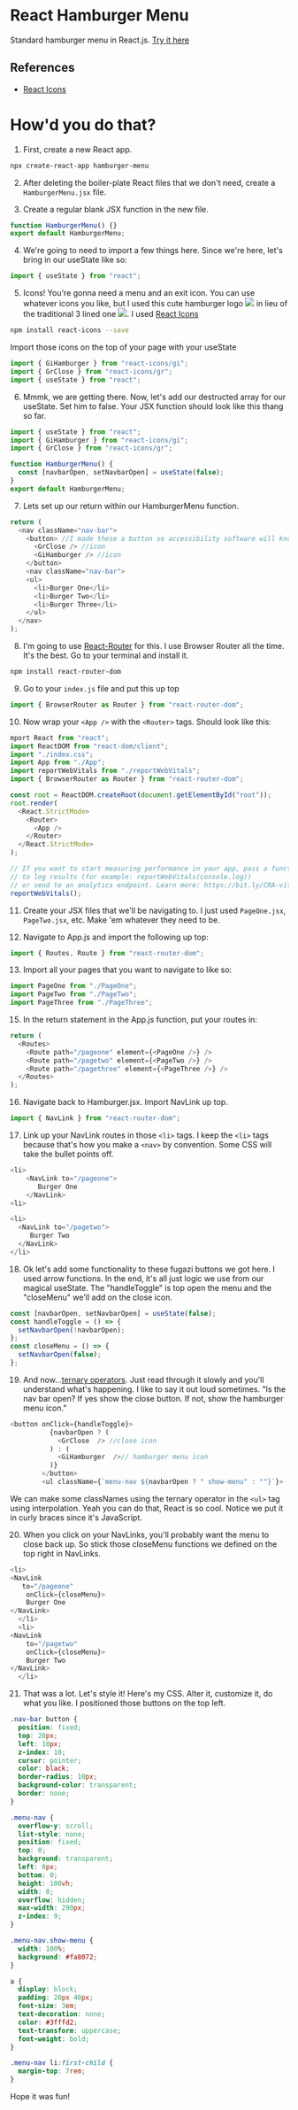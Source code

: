 # React Hamburger Menu

Standard hamburger menu in React.js.
[Try it here](https://rococo-creponne-b55eb4.netlify.app/)

## References

- [React Icons](https://react-icons.github.io/react-icons/)

# How'd you do that?

1. First, create a new React app.

```bash
npx create-react-app hamburger-menu
```

2. After deleting the boiler-plate React files that we don't need, create a `HamburgerMenu.jsx` file.

3. Create a regular blank JSX function in the new file.

```javascript
function HamburgerMenu() {}
export default HamburgerMenu;
```

4. We're going to need to import a few things here. Since we're here, let's bring in our useState like so:

```javascript
import { useState } from "react";
```

5. Icons! You're gonna need a menu and an exit icon. You can use whatever icons you like, but I used this cute hamburger logo ![](./src/images/readmeLogo.png) in lieu of the traditional 3 lined one ![](./src/images/readmeLogolines.png). I used [React Icons](https://react-icons.github.io/react-icons/)

```bash
npm install react-icons --save
```

Import those icons on the top of your page with your useState

```javascript
import { GiHamburger } from "react-icons/gi";
import { GrClose } from "react-icons/gr";
import { useState } from "react";
```

6. Mmmk, we are getting there. Now, let's add our destructed array for our useState. Set him to false. Your JSX function should look like this thang so far.

```javascript
import { useState } from "react";
import { GiHamburger } from "react-icons/gi";
import { GrClose } from "react-icons/gr";

function HamburgerMenu() {
  const [navbarOpen, setNavbarOpen] = useState(false);
}
export default HamburgerMenu;
```

7. Lets set up our return within our HamburgerMenu function.

```javascript
return (
  <nav className="nav-bar">
    <button> //I made these a button so accessibility software will know this is meant to be clicked.
      <GrClose /> //icon
      <GiHamburger /> //icon
    </button>
    <nav className="nav-bar">
    <ul>
      <li>Burger One</li>
      <li>Burger Two</li>
      <li>Burger Three</li>
    </ul>
  </nav>
);
```

8. I'm going to use [React-Router](https://reactrouter.com/en/main) for this. I use Browser Router all the time. It's the best. Go to your terminal and install it.

```bash
npm install react-router-dom
```

9. Go to your `index.js` file and put this up top

```javascript
import { BrowserRouter as Router } from "react-router-dom";
```

10. Now wrap your `<App />` with the `<Router>` tags. Should look like this:

```javascript
mport React from "react";
import ReactDOM from "react-dom/client";
import "./index.css";
import App from "./App";
import reportWebVitals from "./reportWebVitals";
import { BrowserRouter as Router } from "react-router-dom";

const root = ReactDOM.createRoot(document.getElementById("root"));
root.render(
  <React.StrictMode>
    <Router>
      <App />
    </Router>
  </React.StrictMode>
);

// If you want to start measuring performance in your app, pass a function
// to log results (for example: reportWebVitals(console.log))
// or send to an analytics endpoint. Learn more: https://bit.ly/CRA-vitals
reportWebVitals();
```

11. Create your JSX files that we'll be navigating to. I just used `PageOne.jsx`, `PageTwo.jsx`, etc. Make 'em whatever they need to be.

12. Navigate to App.js and import the following up top:

```javascript
import { Routes, Route } from "react-router-dom";
```

13. Import all your pages that you want to navigate to like so:

```javascript
import PageOne from "./PageOne";
import PageTwo from "./PageTwo";
import PageThree from "./PageThree";
```

15. In the return statement in the App.js function, put your routes in:

```javascript
return (
  <Routes>
    <Route path="/pageone" element={<PageOne />} />
    <Route path="/pagetwo" element={<PageTwo />} />
    <Route path="/pagethree" element={<PageThree />} />
  </Routes>
);
```

16. Navigate back to Hamburger.jsx. Import NavLink up top.

```javascript
import { NavLink } from "react-router-dom";
```

17. Link up your NavLink routes in those `<li>` tags. I keep the `<li>` tags because that's how you make a `<nav>` by convention. Some CSS will take the bullet points off.

```javascript
<li>
    <NavLink to="/pageone">
       Burger One
    </NavLink>
<li>

<li>
  <NavLink to="/pagetwo">
     Burger Two
  </NavLink>
</li>
```

18. Ok let's add some functionality to these fugazi buttons we got here. I used arrow functions. In the end, it's all just logic we use from our magical useState. The "handleToggle" is top open the menu and the "closeMenu" we'll add on the close icon.

```javascript
const [navbarOpen, setNavbarOpen] = useState(false);
const handleToggle = () => {
  setNavbarOpen(!navbarOpen);
};
const closeMenu = () => {
  setNavbarOpen(false);
};
```

19. And now...[ternary operators](https://developer.mozilla.org/en-US/docs/Web/JavaScript/Reference/Operators/Conditional_Operator). Just read through it slowly and you'll understand what's happening. I like to say it out loud sometimes. "Is the nav bar open? If yes show the close button. If not, show the hamburger menu icon."

```javascript
<button onClick={handleToggle}>
          {navbarOpen ? (
            <GrClose  /> //close icon
          ) : (
            <GiHamburger  />// hamburger menu icon
          )}
        </button>
        <ul className={`menu-nav ${navbarOpen ? " show-menu" : ""}`}>
```

We can make some classNames using the ternary operator in the `<ul>` tag using interpolation. Yeah you can do that, React is so cool. Notice we put it in curly braces since it's JavaScript.

20. When you click on your NavLinks, you'll probably want the menu to close back up. So stick those closeMenu functions we defined on the top right in NavLinks.

```javascript
<li>
<NavLink
   to="/pageone"
    onClick={closeMenu}>
    Burger One
</NavLink>
  </li>
  <li>
<NavLink
    to="/pagetwo"
    onClick={closeMenu}>
    Burger Two
</NavLink>
  </li>
```

21. That was a lot. Let's style it! Here's my CSS. Alter it, customize it, do what you like. I positioned those buttons on the top left.

```css
.nav-bar button {
  position: fixed;
  top: 20px;
  left: 10px;
  z-index: 10;
  cursor: pointer;
  color: black;
  border-radius: 10px;
  background-color: transparent;
  border: none;
}

.menu-nav {
  overflow-y: scroll;
  list-style: none;
  position: fixed;
  top: 0;
  background: transparent;
  left: 0px;
  bottom: 0;
  height: 100vh;
  width: 0;
  overflow: hidden;
  max-width: 290px;
  z-index: 9;
}

.menu-nav.show-menu {
  width: 100%;
  background: #fa8072;
}

a {
  display: block;
  padding: 20px 40px;
  font-size: 3em;
  text-decoration: none;
  color: #3fffd2;
  text-transform: uppercase;
  font-weight: bold;
}

.menu-nav li:first-child {
  margin-top: 7rem;
}
```

Hope it was fun!
